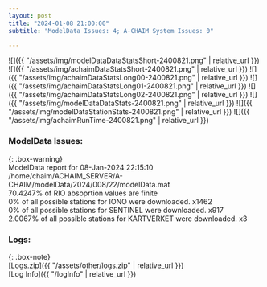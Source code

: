 ```yaml
---
layout: post
title: "2024-01-08 21:00:00"
subtitle: "ModelData Issues: 4; A-CHAIM System Issues: 0"

---
```


![]({{ "/assets/img/modelDataDataStatsShort-2400821.png" | relative_url }})
![]({{ "/assets/img/achaimDataStatsShort-2400821.png" | relative_url }})
![]({{ "/assets/img/achaimDataStatsLong00-2400821.png" | relative_url }})
![]({{ "/assets/img/achaimDataStatsLong01-2400821.png" | relative_url }})
![]({{ "/assets/img/achaimDataStatsLong02-2400821.png" | relative_url }})
![]({{ "/assets/img/modelDataDataStats-2400821.png" | relative_url }})
![]({{ "/assets/img/modelDataStationStats-2400821.png" | relative_url }})
![]({{ "/assets/img/achaimRunTime-2400821.png" | relative_url }})


### ModelData Issues:  
  
{: .box-warning}  
 ModelData report for 08-Jan-2024 22:15:10   
 /home/chaim/ACHAIM_SERVER/A-CHAIM/modelData/2024/008/22/modelData.mat   
 70.4247% of RIO absoprtion values are finite   
 0% of all possible stations for IONO were downloaded. x1462   
 0% of all possible stations for SENTINEL were downloaded. x917   
 2.0067% of all possible stations for KARTVERKET were downloaded. x3   
  


### Logs:  
  
{: .box-note}  
[Logs.zip]({{ "/assets/other/logs.zip" | relative_url }})  
[Log Info]({{ "/logInfo" | relative_url }})  
